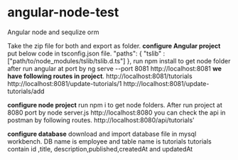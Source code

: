 # angular-node-test
Angular node and sequlize orm


Take the zip file for both and export as folder.
**configure Angular project**
put below code in tsconfig.json file.
"paths": {
      "tslib" : ["path/to/node_modules/tslib/tslib.d.ts"]
    },
run npm install to get node folder
after run angular at port by
ng serve --port 8081 
http://localhost:8081
**we have following routes in project**.
http://localhost:8081/tutorials
http://localhost:8081/update-tutorials/1
http://localhost:8081/update-tutorials/add



**configure node project**
run npm i to get node folders.
After run project at 8080 port by
node server.js
http://localhost:8080
you can check the api in postman by following routes.
http://localhost:8080/api/tutorials'


**configure database**
download and import database file in mysql workbench.
DB name is employee and table name is tutorials 
tutorials contain 
id ,title, description,published,createdAt and updatedAt
